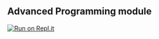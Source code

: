 ## Advanced Programming module

[![Run on Repl.it](https://repl.it/badge/github/SurajKalsiSky/AdvancedProgramming)](https://repl.it/github/SurajKalsiSky/AdvancedProgramming)